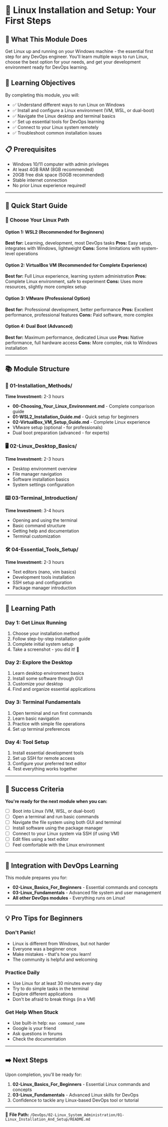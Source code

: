 # 🐧 Linux Installation and Setup: Your First Steps

## 📖 What This Module Does
Get Linux up and running on your Windows machine - the essential first step for any DevOps engineer. You'll learn multiple ways to run Linux, choose the best option for your needs, and get your development environment ready for DevOps learning.

## 🎯 Learning Objectives
By completing this module, you will:
- ✅ Understand different ways to run Linux on Windows
- ✅ Install and configure a Linux environment (VM, WSL, or dual-boot)
- ✅ Navigate the Linux desktop and terminal basics
- ✅ Set up essential tools for DevOps learning
- ✅ Connect to your Linux system remotely
- ✅ Troubleshoot common installation issues

## 📋 Prerequisites
- Windows 10/11 computer with admin privileges
- At least 4GB RAM (8GB recommended)
- 20GB free disk space (50GB recommended)
- Stable internet connection
- No prior Linux experience required!

---

## 🚀 Quick Start Guide

### **🎯 Choose Your Linux Path**

#### **Option 1: WSL2 (Recommended for Beginners)**
**Best for:** Learning, development, most DevOps tasks
**Pros:** Easy setup, integrates with Windows, lightweight
**Cons:** Some limitations with system-level operations

#### **Option 2: VirtualBox VM (Recommended for Complete Experience)**
**Best for:** Full Linux experience, learning system administration
**Pros:** Complete Linux environment, safe to experiment
**Cons:** Uses more resources, slightly more complex setup

#### **Option 3: VMware (Professional Option)**
**Best for:** Professional development, better performance
**Pros:** Excellent performance, professional features
**Cons:** Paid software, more complex

#### **Option 4: Dual Boot (Advanced)**
**Best for:** Maximum performance, dedicated Linux use
**Pros:** Native performance, full hardware access
**Cons:** More complex, risk to Windows installation

---

## 📚 Module Structure

### **🔧 01-Installation_Methods/**
**Time Investment:** 2-3 hours
- **00-Choosing_Your_Linux_Environment.md** - Complete comparison guide
- **01-WSL2_Installation_Guide.md** - Quick setup for beginners
- **02-VirtualBox_VM_Setup_Guide.md** - Complete Linux experience
- VMware setup (optional - for professionals)
- Dual boot preparation (advanced - for experts)

### **🖥️ 02-Linux_Desktop_Basics/**
**Time Investment:** 2-3 hours
- Desktop environment overview
- File manager navigation
- Software installation basics
- System settings configuration

### **⌨️ 03-Terminal_Introduction/**
**Time Investment:** 3-4 hours
- Opening and using the terminal
- Basic command structure
- Getting help and documentation
- Terminal customization

### **🛠️ 04-Essential_Tools_Setup/**
**Time Investment:** 2-3 hours
- Text editors (nano, vim basics)
- Development tools installation
- SSH setup and configuration
- Package manager introduction

---

## 🎯 Learning Path

### **Day 1: Get Linux Running**
1. Choose your installation method
2. Follow step-by-step installation guide
3. Complete initial system setup
4. Take a screenshot - you did it! 🎉

### **Day 2: Explore the Desktop**
1. Learn desktop environment basics
2. Install some software through GUI
3. Customize your desktop
4. Find and organize essential applications

### **Day 3: Terminal Fundamentals**
1. Open terminal and run first commands
2. Learn basic navigation
3. Practice with simple file operations
4. Set up terminal preferences

### **Day 4: Tool Setup**
1. Install essential development tools
2. Set up SSH for remote access
3. Configure your preferred text editor
4. Test everything works together

---

## 🏁 Success Criteria

**You're ready for the next module when you can:**
- [ ] Boot into Linux (VM, WSL, or dual-boot)
- [ ] Open a terminal and run basic commands
- [ ] Navigate the file system using both GUI and terminal
- [ ] Install software using the package manager
- [ ] Connect to your Linux system via SSH (if using VM)
- [ ] Edit files using a text editor
- [ ] Feel comfortable with the Linux environment

---

## 🔗 Integration with DevOps Learning

This module prepares you for:
- **02-Linux_Basics_For_Beginners** - Essential commands and concepts
- **03-Linux_Fundamentals** - Advanced file system and user management
- **All other DevOps modules** - Everything runs on Linux!

---

## 💡 Pro Tips for Beginners

### **Don't Panic!**
- Linux is different from Windows, but not harder
- Everyone was a beginner once
- Make mistakes - that's how you learn!
- The community is helpful and welcoming

### **Practice Daily**
- Use Linux for at least 30 minutes every day
- Try to do simple tasks in the terminal
- Explore different applications
- Don't be afraid to break things (in a VM)

### **Get Help When Stuck**
- Use built-in help: `man command_name`
- Google is your friend
- Ask questions in forums
- Check the documentation

---

## ➡️ Next Steps

Upon completion, you'll be ready for:
1. **02-Linux_Basics_For_Beginners** - Essential Linux commands and concepts
2. **03-Linux_Fundamentals** - Advanced Linux skills for DevOps
3. Confidence to tackle any Linux-based DevOps tool or tutorial

---

📄 **File Path:** `/DevOps/02-Linux_System_Administration/01-Linux_Installation_And_Setup/README.md` 